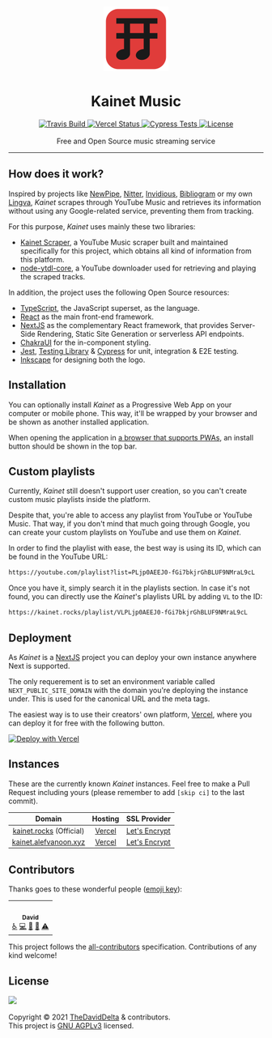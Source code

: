 <div align="center">
    <img src="public/logo.svg" width="128">
    <h1>Kainet Music</h1>
    <div>
        <a href="https://travis-ci.com/TheDavidDelta/kainet-music">
            <img src="https://travis-ci.com/TheDavidDelta/kainet-music.svg?branch=main" alt="Travis Build">
        </a>
        <a href="https://kainet.rocks/">
            <img src="https://img.shields.io/github/deployments/TheDavidDelta/kainet-music/Production?label=vercel&logo=vercel&color=f5f5f5" alt="Vercel Status">
        </a>
        <a href="https://dashboard.cypress.io/projects/jyio47/runs">
            <img alt="Cypress Tests" src="https://img.shields.io/endpoint?url=https://dashboard.cypress.io/badge/simple/jyio47&style=flat&logo=cypress">
        </a>
        <a href="./LICENSE">
            <img src="https://img.shields.io/github/license/TheDavidDelta/kainet-music" alt="License">
        </a>
    </div>
    <br />
    Free and Open Source music streaming service
    <hr />
</div>

## How does it work?

Inspired by projects like [NewPipe](https://github.com/TeamNewPipe/NewPipe), [Nitter](https://github.com/zedeus/nitter), [Invidious](https://github.com/iv-org/invidious), [Bibliogram](https://git.sr.ht/~cadence/bibliogram) or my own [Lingva](https://github.com/TheDavidDelta/lingva-translate), *Kainet* scrapes through YouTube Music and retrieves its information without using any Google-related service, preventing them from tracking.

For this purpose, *Kainet* uses mainly these two libraries:

+ [Kainet Scraper](https://github.com/TheDavidDelta/kainet-scraper), a YouTube Music scraper built and maintained specifically for this project, which obtains all kind of information from this platform.
+ [node-ytdl-core](https://github.com/fent/node-ytdl-core), a YouTube downloader used for retrieving and playing the scraped tracks.

In addition, the project uses the following Open Source resources:

+ [TypeScript](https://www.typescriptlang.org/), the JavaScript superset, as the language.
+ [React](https://reactjs.org/) as the main front-end framework.
+ [NextJS](https://nextjs.org/) as the complementary React framework, that provides Server-Side Rendering, Static Site Generation or serverless API endpoints.
+ [ChakraUI](https://chakra-ui.com/) for the in-component styling.
+ [Jest](https://jestjs.io/), [Testing Library](https://testing-library.com/) & [Cypress](https://www.cypress.io/) for unit, integration & E2E testing.
+ [Inkscape](https://inkscape.org/) for designing both the logo.


## Installation

You can optionally install *Kainet* as a Progressive Web App on your computer or mobile phone. This way, it'll be wrapped by your browser and be shown as another installed application.

When opening the application in [a browser that supports PWAs](https://caniuse.com/web-app-manifest), an install button should be shown in the top bar.


## Custom playlists

Currently, *Kainet* still doesn't support user creation, so you can't create custom music playlists inside the platform.

Despite that, you're able to access any playlist from YouTube or YouTube Music. That way, if you don't mind that much going through Google, you can create your custom playlists on YouTube and use them on *Kainet*.

In order to find the playlist with ease, the best way is using its ID, which can be found in the YouTube URL:

```bash
https://youtube.com/playlist?list=PLjp0AEEJ0-fGi7bkjrGhBLUF9NMraL9cL
```

Once you have it, simply search it in the playlists section. In case it's not found, you can directly use the *Kainet*'s playlists URL by adding `VL` to the ID:

```bash
https://kainet.rocks/playlist/VLPLjp0AEEJ0-fGi7bkjrGhBLUF9NMraL9cL
```


## Deployment

As *Kainet* is a [NextJS](https://nextjs.org/) project you can deploy your own instance anywhere Next is supported.

The only requerement is to set an environment variable called `NEXT_PUBLIC_SITE_DOMAIN` with the domain you're deploying the instance under. This is used for the canonical URL and the meta tags.

The easiest way is to use their creators' own platform, [Vercel](https://vercel.com/), where you can deploy it for free with the following button.

[![Deploy with Vercel](https://vercel.com/button)](https://vercel.com/new/git/external?repository-url=https%3A%2F%2Fgithub.com%2FTheDavidDelta%2Fkainet-music%2Ftree%2Fmain&env=NEXT_PUBLIC_SITE_DOMAIN&envDescription=Your%20domain)


## Instances

These are the currently known *Kainet* instances. Feel free to make a Pull Request including yours (please remember to add `[skip ci]` to the last commit).

| Domain                                           | Hosting                       | SSL Provider                                                                 |
|:------------------------------------------------:|:-----------------------------:|:----------------------------------------------------------------------------:|
| [kainet.rocks](https://kainet.rocks/) (Official) | [Vercel](https://vercel.com/) | [Let's Encrypt](https://www.ssllabs.com/ssltest/analyze.html?d=kainet.rocks) |
| [kainet.alefvanoon.xyz](https://kainet.alefvanoon.xyz/) | [Vercel](https://vercel.com/) | [Let's Encrypt](https://www.ssllabs.com/ssltest/analyze.html?d=kainet.alefvanoon.xyz) |


## Contributors

Thanks goes to these wonderful people ([emoji key](https://allcontributors.org/docs/en/emoji-key)):

<!-- ALL-CONTRIBUTORS-LIST:START - Do not remove or modify this section -->
<!-- prettier-ignore-start -->
<!-- markdownlint-disable -->
<table>
  <tr>
    <td align="center"><a href="https://thedaviddelta.com/"><img src="https://avatars.githubusercontent.com/u/6679900?v=4?s=100" width="100px;" alt=""/><br /><sub><b>David</b></sub></a><br /><a href="#a11y-TheDavidDelta" title="Accessibility">️️️️♿️</a> <a href="https://github.com/TheDavidDelta/kainet-music/commits?author=TheDavidDelta" title="Code">💻</a> <a href="https://github.com/TheDavidDelta/kainet-music/commits?author=TheDavidDelta" title="Documentation">📖</a> <a href="#design-TheDavidDelta" title="Design">🎨</a> <a href="https://github.com/TheDavidDelta/kainet-music/commits?author=TheDavidDelta" title="Tests">⚠️</a></td>
  </tr>
</table>

<!-- markdownlint-restore -->
<!-- prettier-ignore-end -->

<!-- ALL-CONTRIBUTORS-LIST:END -->

This project follows the [all-contributors](https://github.com/all-contributors/all-contributors) specification. Contributions of any kind welcome!


## License

[![](https://www.gnu.org/graphics/agplv3-with-text-162x68.png)](https://www.gnu.org/licenses/agpl-3.0.html)

Copyright © 2021 [TheDavidDelta](https://github.com/TheDavidDelta) & contributors.  
This project is [GNU AGPLv3](./LICENSE) licensed.
